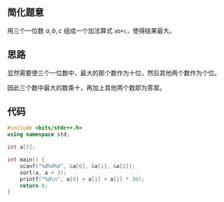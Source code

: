 ## 简化题意

用三个一位数 $a,b,c$ 组成一个加法算式 `ab+c`，使得结果最大。

## 思路

显然需要使三个一位数中，最大的那个数作为十位，然后其他两个数作为个位。

因此三个数中最大的数乘十，再加上其他两个数即为答案。

## 代码

```cpp
#include <bits/stdc++.h>
using namespace std;

int a[5];

int main() {
    scanf("%d%d%d", &a[0], &a[1], &a[2]);
    sort(a, a + 3);
    printf("%d\n", a[0] + a[1] + a[2] * 10);
    return 0;
}
```
